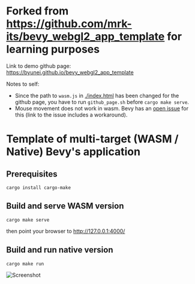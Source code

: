 # Forked from https://github.com/mrk-its/bevy_webgl2_app_template for learning purposes

Link to demo github page: https://byunei.github.io/bevy_webgl2_app_template

Notes to self:
* Since the path to `wasm.js` in [./index.html](./index.html) has been changed for the github page, you have to run `github_page.sh` before `cargo make serve`.
* Mouse movement does not work in wasm. Bevy has an [open issue](https://github.com/bevyengine/bevy/issues/1166) for this (link to the issue includes a workaround).

# Template of multi-target (WASM / Native) Bevy's application

## Prerequisites

```
cargo install cargo-make
```

## Build and serve WASM version
```
cargo make serve
```
then point your browser to http://127.0.0.1:4000/


## Build and run native version
```
cargo make run
```

![Screenshot](https://mrk.sed.pl/bevy-showcase/assets/bevy_webgl2_app_template.png?v=3)


